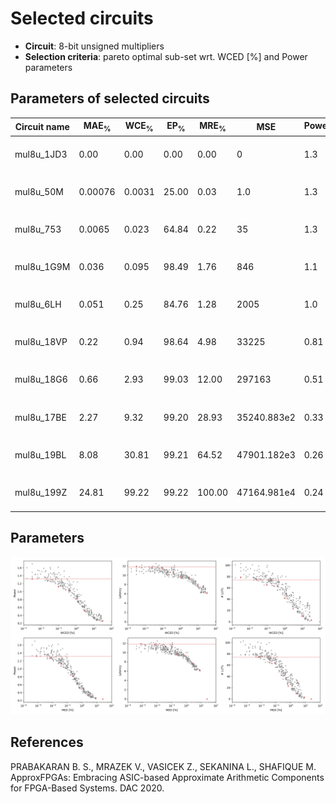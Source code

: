 
Selected circuits
===================
 - **Circuit**: 8-bit unsigned multipliers
 - **Selection criteria**: pareto optimal sub-set wrt. WCED [%] and Power parameters

Parameters of selected circuits
----------------------------

| Circuit name | MAE<sub>%</sub> | WCE<sub>%</sub> | EP<sub>%</sub> | MRE<sub>%</sub> | MSE | Power<sub>W</sub> | Delay<sub>ns</sub> | LUTs | Download |
| --- |  --- | --- | --- | --- | --- | --- | --- | --- | --- |
| mul8u_1JD3 | 0.00 | 0.00 | 0.00 | 0.00 | 0 | 1.3 | 12 | 74 |  [[Verilog](mul8u_1JD3.v)] [[Verilog<sub>PDK45</sub>](mul8u_1JD3_pdk45.v)] [[C](mul8u_1JD3.c)] |
| mul8u_50M | 0.00076 | 0.0031 | 25.00 | 0.03 | 1.0 | 1.3 | 12 | 79 |  [[Verilog](mul8u_50M.v)] [[Verilog<sub>PDK45</sub>](mul8u_50M_pdk45.v)] [[C](mul8u_50M.c)] |
| mul8u_753 | 0.0065 | 0.023 | 64.84 | 0.22 | 35 | 1.3 | 12 | 75 |  [[Verilog](mul8u_753.v)] [[Verilog<sub>PDK45</sub>](mul8u_753_pdk45.v)] [[C](mul8u_753.c)] |
| mul8u_1G9M | 0.036 | 0.095 | 98.49 | 1.76 | 846 | 1.1 | 11 | 65 |  [[Verilog](mul8u_1G9M.v)] [[Verilog<sub>PDK45</sub>](mul8u_1G9M_pdk45.v)] [[C](mul8u_1G9M.c)] |
| mul8u_6LH | 0.051 | 0.25 | 84.76 | 1.28 | 2005 | 1.0 | 11 | 63 |  [[Verilog](mul8u_6LH.v)] [[Verilog<sub>PDK45</sub>](mul8u_6LH_pdk45.v)] [[C](mul8u_6LH.c)] |
| mul8u_18VP | 0.22 | 0.94 | 98.64 | 4.98 | 33225 | 0.81 | 9.6 | 42 |  [[Verilog](mul8u_18VP.v)] [[Verilog<sub>PDK45</sub>](mul8u_18VP_pdk45.v)] [[C](mul8u_18VP.c)] |
| mul8u_18G6 | 0.66 | 2.93 | 99.03 | 12.00 | 297163 | 0.51 | 9.4 | 23 |  [[Verilog](mul8u_18G6.v)] [[Verilog<sub>PDK45</sub>](mul8u_18G6_pdk45.v)] [[C](mul8u_18G6.c)] |
| mul8u_17BE | 2.27 | 9.32 | 99.20 | 28.93 | 35240.883e2 | 0.33 | 7.7 | 10 |  [[Verilog](mul8u_17BE.v)] [[Verilog<sub>PDK45</sub>](mul8u_17BE_pdk45.v)] [[C](mul8u_17BE.c)] |
| mul8u_19BL | 8.08 | 30.81 | 99.21 | 64.52 | 47901.182e3 | 0.26 | 6.1 | 3.0 |  [[Verilog](mul8u_19BL.v)] [[Verilog<sub>PDK45</sub>](mul8u_19BL_pdk45.v)] [[C](mul8u_19BL.c)] |
| mul8u_199Z | 24.81 | 99.22 | 99.22 | 100.00 | 47164.981e4 | 0.24 | 0 | 0 |  [[Verilog](mul8u_199Z.v)] [[Verilog<sub>PDK45</sub>](mul8u_199Z_pdk45.v)] [[C](mul8u_199Z.c)] |
    
Parameters
--------------
![Parameters figure](fig.png)

References
--------------
PRABAKARAN B. S., MRAZEK V., VASICEK Z., SEKANINA L., SHAFIQUE M. ApproxFPGAs: Embracing ASIC-based Approximate Arithmetic Components for FPGA-Based Systems. DAC 2020.

             